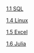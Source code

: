 [1.1 SQL](./1.1%20SQL)

[1.4 Linux](./1.4%20Linux)

[1.5 Excel](./1.5%20Excel)

[1.6 Julia](./1.6%20Julia)
